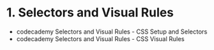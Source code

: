 # 1. Selectors and Visual Rules 

- codecademy Selectors and Visual Rules - CSS Setup and Selectors
- codecademy Selectors and Visual Rules - CSS Visual Rules